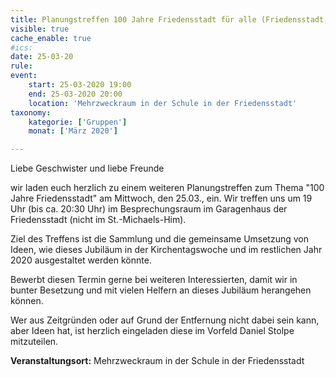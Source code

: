 ```yaml
---
title: Planungstreffen 100 Jahre Friedensstadt für alle (Friedensstadt, nicht im St.-Michaels-Heim)
visible: true
cache_enable: true
#ics: 
date: 25-03-20
rule: 
event:
	start: 25-03-2020 19:00
	end: 25-03-2020 20:00
	location: 'Mehrzweckraum in der Schule in der Friedensstadt'
taxonomy:
	kategorie: ['Gruppen']
	monat: ['März 2020']

---
```

Liebe Geschwister und liebe Freunde
 
wir laden euch herzlich zu einem weiteren Planungstreffen zum Thema "100 Jahre Friedensstadt" am Mittwoch, den 25.03., ein.
Wir treffen uns um 19 Uhr (bis ca. 20:30 Uhr) im Besprechungsraum im Garagenhaus der Friedensstadt (nicht im St.-Michaels-Him).
 
Ziel des Treffens ist die Sammlung und die gemeinsame Umsetzung von Ideen, wie dieses Jubiläum in der Kirchentagswoche und im restlichen Jahr 2020 ausgestaltet werden könnte.
 
Bewerbt diesen Termin gerne bei weiteren Interessierten, damit wir in bunter Besetzung und mit vielen Helfern an dieses Jubiläum herangehen können.

Wer aus Zeitgründen oder auf Grund der Entfernung nicht dabei sein kann, aber Ideen hat, ist herzlich eingeladen diese im Vorfeld Daniel Stolpe mitzuteilen.



**Veranstaltungsort:** Mehrzweckraum in der Schule in der Friedensstadt

